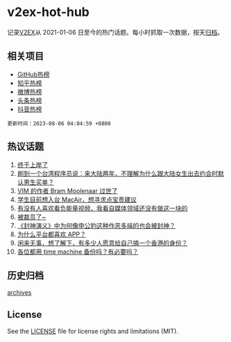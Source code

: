 # v2ex-hot-hub

 记录[V2EX](https://www.v2ex.com/)从 2021-01-06 日至今的热门话题。每小时抓取一次数据，按天[归档](archives)。
 
 ## 相关项目

- [GitHub热榜](https://github.com/snaildev/github-hot-hub)
- [知乎热榜](https://github.com/snaildev/zhihu-hot-hub)
- [微博热榜](https://github.com/snaildev/weibo-hot-hub)
- [头条热榜](https://github.com/snaildev/toutiao-hot-hub)
- [抖音热榜](https://github.com/snaildev/douyin-hot-hub)


 `更新时间：2023-08-06 04:04:59 +0800`

## 热议话题

1. [终于上岸了](https://www.v2ex.com/t/962626)
1. [刷到一个台湾程序员说：来大陆两年，不理解为什么跟大陆女生出去约会时默认男生买单？](https://www.v2ex.com/t/962567)
1. [VIM 的作者 Bram Moolenaar 过世了](https://www.v2ex.com/t/962692)
1. [学生目前想入台 MacAir，想寻求点宝贵建议](https://www.v2ex.com/t/962617)
1. [有没有人喜欢看负能量视频，我看自媒体领域还没有做这一块的](https://www.v2ex.com/t/962575)
1. [被裁员了~](https://www.v2ex.com/t/962616)
1. [《封神演义》中为何像申公豹这种作恶多端的也会被封神？](https://www.v2ex.com/t/962560)
1. [为什么平台都喜欢 APP？](https://www.v2ex.com/t/962608)
1. [闲来无事，想了解下，有多少人愿意给自己搞一个香港的身份？](https://www.v2ex.com/t/962643)
1. [各位都用 time machine 备份吗？有必要吗？](https://www.v2ex.com/t/962591)

## 历史归档

[archives](archives)

## License

See the [LICENSE](LICENSE) file for license rights and limitations (MIT).
